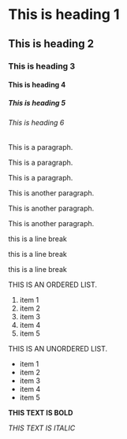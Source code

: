 <!DOCTYPE html> 
<html> 
<head>
<title> Hamed </title>
</head> 
<body>

<h1>This is heading 1</h1>
<h2>This is heading 2</h2>
<h3>This is heading 3</h3>
<h4>This is heading 4</h4>
<h5>This is heading 5</h5>
<h6>This is heading 6</h6>

<p>This is a paragraph.</p><p>This is a paragraph.</p><p>This is a paragraph.</p>
<p>This is another paragraph.</p> <p>This is another paragraph.</p> <p>This is another paragraph.</p>

<p>this is a line break<br></p>
<p>this is a line break<br></p>
<p>this is a line break<br></p>

<p> THIS IS AN ORDERED LIST.</p>
<ol>
  <li>item 1</li>
  <li>item 2</li>
  <li>item 3</1i>
  <li>item 4</1i>
  <li>item 5</li>
</ol>

<p> THIS IS AN UNORDERED LIST.</p>
<ul>
  <li>item 1</li>
  <li>item 2</li>
  <li>item 3</1i>
  <li>item 4</1i>
  <li>item 5</li>
</ul>

<b>THIS TEXT IS BOLD</b>


<i>THIS TEXT IS ITALIC</i>
</body>
</html>